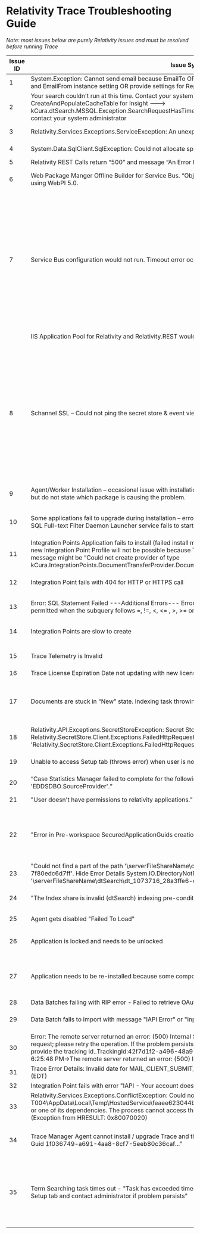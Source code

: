 Relativity Trace Troubleshooting Guide
================================

*Note: most issues below are purely Relativity issues and must be resolved
before running Trace*

| Issue ID | Issue Symptoms                                               | Resolution                                                   | Notes                                                        |
| -------- | ------------------------------------------------------------ | ------------------------------------------------------------ | ------------------------------------------------------------ |
| 1        | System.Exception: Cannot send email because EmailTo OR EmailFrom values are empty. Update EmailTo/Recepients and EmailFrom instance setting OR provide settings for Reporting task for this workspace | Update instance settings for *kCura.Notification* section, or update Reporting task settings. |                                                              |
| 2        | Your search couldn't run at this time. Contact your system administrator -OR- System.Exception: Error during CreateAndPopulateCacheTable for Insight ---\> kCura.dtSearch.MSSQL.Exception.SearchRequestHasTimedOutException: Your search request has timed out, please contact your system administrator | Check that port entered in instance setting *SearchAgentServicePort* is unblocked on the Agent Server where dtSearch Search Agent is installed. Port needs to allow inbound and outbound connections. | Usually port number is *6870*                                |
| 3        | Relativity.Services.Exceptions.ServiceException: An unexpected server error occurred: | Ensure that all Agent Servers have *kCura Service Host Manager* service running | Check if *kCura Service Host Manager* (Kepler) is having issues communicating with Secret Store |
| 4        | System.Data.SqlClient.SqlException: Could not allocate space for object … filegroup is full | Update the storage allocation for the database. Make sure enable *Autogrowth* so this issue never happens again | https://dba.stackexchange.com/questions/33700/primary-filegroup-is-full-sql-server-2008 |
| 5        | Relativity REST Calls return “500” and message “An Error Has occurred” | Restart IIS                                                  |                                                              |
| 6        | Web Package Manger Offline Builder for Service Bus. “Object reference is not set to an instance of an object” when using WebPI 5.0. | Use offline builder files supplied by Relativity. Online builder is currently broken and is not able to be used to perform offline installations. Offline installer files are currently stored on an Anexsys USB. |                                                              |
| 7        | Service Bus configuration would not run. Timeout error occurred when creating databases for Service Bus | SQL Server session hangs when you try to enable snapshot isolation in SQL Server 2016. Stop the audit on the SQL server; 1. Run the following SQL command; ALTER SERVER AUDIT AuditName WITH (STATE = OFF) 2. Run Service Bus configuration wizard again 3. Enable SQL Server Audit; ALTER SERVER AUDIT AuditName WITH (STATE = ON) https://support.microsoft.com/en-ca/help/4090966/sql-server-session-hangs-when-you-try-to-enable-snapshot-isolation If the databases are partly created, it will be required to drop the databases that were created during the first attempt. The databases are created in Single User mode, so you will be unable to delete them straight away. To get them out of single user mode, we need to identify the process ID that is locking the database. To do this, run the following SQL; exec sp_who Scroll through the list of returned results, and identify the corresponding ID for the Service Bus databases (prefixed with SB). Kill the process that is locking the database in Single User mode by running the following SQL in SSMS: KILL (ID). Replace (ID) with the process ID number identified in the first step. The databases will now be able to be deleted by right clicking the databases in SSMS and choosing ‘Delete’. |                                                              |
|          | IIS Application Pool for Relativity and Relativity.REST would not stay up | Add Relativity Service account to the ‘Allow Logon as Batch Job’ Local Group. |                                                              |
| 8        | Schannel SSL – Could not ping the secret store & event viewer suggests Schannel SSL errors | Two-part process to fix: <br>**Step 1** Enable Secure Crypto (TLS 1.2), by running the following in an Elevated Powershell; <br>\# set strong cryptography on 64 bit .Net Framework (version 4 and above)<br> `Set-ItemProperty -Path 'HKLM:\\SOFTWARE\\Wow6432Node\\Microsoft\\.NetFramework\\v4.0.30319' -Name 'SchUseStrongCrypto' -Value '1' -Type DWord` <br># set strong cryptography on 32 bit .Net Framework (version 4 and above)<br> br>`Set-ItemProperty -Path 'HKLM:\\SOFTWARE\\Microsoft\\.NetFramework\\v4.0.30319' -Name 'SchUseStrongCrypto' -Value '1' -Type DWord` <br>**Step 2** Download IISCrypto to the server you want to configure - https://www.nartac.com/Products/IISCrypto/ <br>- Click Best Practices <br>- Uncheck TLS 1.0 and 1.1 <br>- Uncheck Triple DES 168/168 <br>- Uncheck MD5 - Uncheck SHA Reboot server |                                                              |
| 9        | Agent/Worker Installation – occasional issue with installation failing. Logs indicate this is due to a dependency issue, but do not state which package is causing the problem. | Install Visual C++ redistributable 2015 (x86 & x64), then reboot the server and retry the installation. Installers can be downloaded from: https://www.microsoft.com/en-us/download/details.aspx?id=48145 |                                                              |
| 10       | Some applications fail to upgrade during installation – error logs indicate an issue populating full text catalog, and SQL Full-text Filter Daemon Launcher service fails to start with “logon failure” error message | --Reconfigure the SQL Full-text Filter Daemon Launcher service to run under the Relativity service account, restart the service.<br>--Rebuild the full text catalog for all databases.<br>--Rerun the failed application upgrades from the Relativity frontend. |                                                              |
| 11       | Integration Points Application fails to install (failed install might still show Integration Points in workspace, creating a new Integration Point Profile will not be possible because Type field will have no options available). Specific error message might be “Could not create provider of type kCura.IntegrationPoints.DocumentTransferProvider.DocumentTransferProvider”. | Ensure WebAPIPath instance settings is setup for kCura.IntegrationPoints section. This needs to be a fully qualified URL. Going to the URL in a browser should not return a 404, it will probably be a 403 because you cannot navigate directly to the API URL. | WebApi path should not contain localhost in multi-server instances. Look at other WebApi path Instance Settings for examples of proper values. |
| 12       | Integration Point fails with 404 for HTTP or HTTPS call      | Ensure WebAPIPath instance settings is setup for kCura.IntegrationPoints section | WebApi path should not contain localhost in multi-server instances. Look at other WebApi path Instance Settings for examples of proper values. |
| 13       | Error: SQL Statement Failed ---Additional Errors--- Error: Subquery returned more than 1 value. This is not permitted when the subquery follows =, !=, \<, \<= , \>, \>= or when the subquery is used as an expression. ----- | •Happens during RIP or RDC import •This means that are duplicate objects for related data. For example, duplicate Data Batches •Remove duplicate Data Batches or other related objects |                                                              |
| 14       | Integration Points are slow to create                        | •Unlock RIP App •Add ability to delete history records to RIP •Delete ALL history using Relativity •Delete ALL non-active Integration Points using Relativity •Lock RIP Application back |                                                              |
| 15       | Trace Telemetry is Invalid                                   | •Find Error Related to Telemetry •Error log will start either with “Error in Report Billing Data:” OR with “Failed to write Billing Data To Telemetry on Agent Error” •Send found logs to <trace@relativity.com> for assistance |                                                              |
| 16       | Trace License Expiration Date not updating with new license application | Ensure you are applying license as a Relativity Administrator |                                                              |
| 17       | Documents are stuck in “New” state. Indexing task throwing “SQL Statement Failed-\>Execution Timeout Expired” | Identify from logs which query is timing out. If the query is SqlService.CheckoutDocuments - ensure TraceCheckout index is created on Document table | CREATE NONCLUSTERED INDEX [IX_TraceCheckout] ON [EDDSDBO].[Document] ( [TraceCheckout] ASC ) WITH (PAD_INDEX = OFF, STATISTICS_NORECOMPUTE = OFF, SORT_IN_TEMPDB = OFF, DROP_EXISTING = OFF, ONLINE = OFF, ALLOW_ROW_LOCKS = ON, ALLOW_PAGE_LOCKS = ON) ON [PRIMARY] |
| 18       | Relativity.API.Exceptions.SecretStoreException: Secret Store set request failed. ---\> Relativity.SecretStore.Client.Exceptions.FailedHttpRequestException: Exception of type 'Relativity.SecretStore.Client.Exceptions.FailedHttpRequestException' | Check disk space on the server where secret service is running on. Specifically, the audit may not be able to be created in SQL server on each action executed against SecretStore |                                                              |
| 19       | Unable to access Setup tab (throws error) when user is not a full administrator | Ensure the user’s group has instance level permissions for “InstanceSetting”. You can adjust this on InstanceDetails tab in admin mode. ![](media/bd3ed414800ee4040867e162f8a6222f.png) |                                                              |
| 20       | “Case Statistics Manager failed to complete for the following workspaces:” OR “Invalid object name 'EDDSDBO.SourceProvider'.” | Ensure that Integration Points Application is installed into a workspace in question | When workspace is ARMed, IP Application is not installed automatically |
| 21       | "User doesn't have permissions to relativity applications." error during App Install | --Ensure Service Account User is properly setup<br>--Remove and then Add "Aministrator" group from Service Account User |                                                              |
| 22       | "Error in Pre-workspace SecuredApplicationGuids creation logic" error during App Install | --Update OR Create `SecuredApplicationGuids` instance setting (Section: `Relativity.Core`)<br>--Ensure the `Description` is blank<br>--Ensure the `Value` has semicolumn-separate list of Default Application GUIDS ( reach out to `trace@relativity.com` ) + Trace Application GUID `f931e0b6-dbee-4167-855b-f0fc407f2dc0`<br>--Retry Install |                                                              |
| 23       | "Could not find a part of the path '\\serverFileShareName\dtSearch\dt_1073716_28a3ffe6-e101-482b-8356-7f80edc6d7ff'. Hide Error Details System.IO.DirectoryNotFoundException: Could not find a part of the path '\\serverFileShareName\dtSearch\dt_1073716_28a3ffe6-e101-482b-8356-7f80edc6d7ff'." | --Check to see if Folder exists and re-create it if it does not<br/>--Go back to dtSearch page and `Cancel` the build<br/>--dtSearch Index should be in good state<br/> |                                                              |
| 24       | "The Index share is invalid (dtSearch) indexing pre-condition validiation" | https://community.relativity.com/s/article/Trace---The-Index-share-is-invalid-28dtSearch29-indexing-pre-condition-validiation-2019-11-12181315Z |                                                              |
| 25       | Agent gets disabled "Failed To Load"                         | Check Agent Manager and Service Host services are up and running.  Ensure there's disk space available on the all drives. |                                                              |
| 26       | Application is locked and needs to be unlocked               | Run this sql in workspace database <br/>`UPDATE [RelativityApplication] SET [Locked] = 0 WHERE ArtifactID IN (SELECT ArtifactID FROM ArtifactGuid WHERE ArtifactGuid = 'dcf6e9d1-22b6-4da3-98f6-41381e93c30c')` | Replace `dcf6e9d1-22b6-4da3-98f6-41381e93c30c` with Application's GUID in question |
| 27       | Application needs to be re-installed because some components are missing | -- Run this SQL in workspace database `UPDATE [RelativityApplication] SET [ApplicationIsDirty] = 1, [Locked] = 0, [OriginSignature] = null WHERE  ArtifactID IN (SELECT ArtifactID FROM ArtifactGuid WHERE ArtifactGuid = 'dcf6e9d1-22b6-4da3-98f6-41381e93c30c') `<br/>-- Manually trigger re-installation of the app in question from Library Application Page | Replace `dcf6e9d1-22b6-4da3-98f6-41381e93c30c ` with Application's GUID in question |
| 28       | Data Batches failing with RIP error - Failed to retrieve OAuth2Client for user | --Restarting Service Host service on all available Web Servers |                                                              |
| 29       | Data Batch fails to import with message "IAPI Error" or "Input length exceeds maximum set length" | -- Navigate to the field tab and increase the Fixed Text Length property of the field in error<br/>-- Retry Data Batch via Mass Operation or from console button |                                                              |
| 30       | Error: The remote server returned an error: (500) Internal Server Error. The server was unable to process the request; please retry the operation. If the problem persists, please contact your Service Bus administrator and provide the tracking id..TrackingId:42f7d1f2-a496-48a9-a517-80abbc572332_GemtTest,TimeStamp:11/4/2019 6:25:48 PM->The remote server returned an error: (500) Internal Server Error. | --Ensure Agent Server has ServiceBus services started (Service Bus Gateway, Service Bus Message Broker, Service Bus Resource Provider) |                                                              |
| 31       | Trace Error Details: Invalid date for MAIL_CLIENT_SUBMIT_TIME. Actual value: Thu, 10 Oct 2019 05:25:51 -0400 (EDT) | --Edit Document Manually and adjust the date accordingly <br/> --Figure out root cause for invalid date |                                                              |
| 32       | Integration Point fails with error "IAPI - Your account does not have rights to add a document or object to this case" | Edit Ingestion Profile and make sure destination folder still exists |                                                              |
| 33       | Relativity.Services.Exceptions.ConflictException: Could not load file or assembly 'file:///C:\Users\RelSVC-T004\AppData\Local\Temp\HostedService\feaee623044b419d9fda02fcc65eb71b\11.1.242.2\svs\FSharp.Core.dll' or one of its dependencies. The process cannot access the file because it is being used by another process. (Exception from HRESULT: 0x80070020) | Restart agent serverhosting Trace Manager agent.  Alternatively, delete/re-create manager agent on different agent server. |                                                              |
| 34       | Trace Manager Agent cannot install / upgrade Trace and the following error is in logs "...Could not find field info for Guid 1f036749-a691-4aa8-8cf7-5eeb80c36caf..."                        | 1) Verify that GUID does not exist for `Group Identifier` Field: `SELECT * FROM ArtifactGuid WHERE ArtifactId = GROUP_IDENTIFIER_ARTIFACTID` <br/> 2) Insert guid for Group Identifier Field: `insert INTO ArtifactGuid values (GROUP_IDENTIFIER_ARTIFACTID, '1F036749-A691-4AA8-8CF7-5EEB80C36CAF' );` |  Replace `GROUP_IDENTIFIER_ARTIFACTID` with Actual Group Identifier ArtifactId
| 35       | Term Searching task times out - "Task has exceeded timeout of {timeout} seconds. Please restart Trace Agent from Setup tab and contact administrator if problem persists" | 1. Restart trace agent. <br/> 2. Delete all search indexes with 'temp' in the name <br/> 3. Delete all 'Temp' saved searches under Trace temp folder except the folder itself <br/> 4. Retry all documents that got stuck (not in 'Term Searched' or later) <br/> 5. Change indexing task to run quicker than default of 7200 <br/> 6. Let it start executing and then change back to 7200 <br/> 7. See if temp indexes are being generated <br/> 8. Wait until documents are term searched | This can happen if there is an issue with dtSearch agents or there are too many temp indexes or the timeout is too small |
